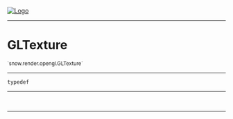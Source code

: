 
[![Logo](../../../../images/logo.png)](../../../../api/index.html)

---



<h1>GLTexture</h1>
<small>`snow.render.opengl.GLTexture`</small>



---

`typedef`

---

&nbsp;
&nbsp;









---

&nbsp;
&nbsp;
&nbsp;
&nbsp;